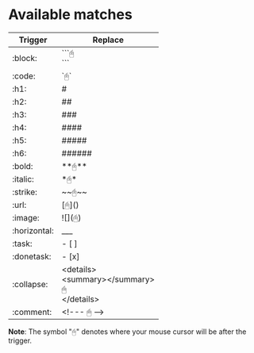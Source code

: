 # Available matches
| Trigger      | Replace                                                         |
|--------------|-----------------------------------------------------------------|
| :block:      | \```🖰<br>```                                                    |
| :code:       | \`🖰`                                                            |
| :h1:         | #                                                               |
| :h2:         | ##                                                              |
| :h3:         | ###                                                             |
| :h4:         | ####                                                            |
| :h5:         | #####                                                           |
| :h6:         | ######                                                          |
| :bold:       | \*\*🖰**                                                         |
| :italic:     | \*🖰\*                                                           |
| :strike:     | \~\~🖰~~                                                         |
| :url:        | \[🖰]()                                                          |
| :image:      | !\[](🖰)                                                         |
| :horizontal: | ___<br>                                                         |
| :task:       | - [ ]                                                           |
| :donetask:   | - [x]                                                           |
| :collapse:   | \<details><br>\<summary>\</summary><br>🖱<br>\</details>         |
| :comment:    | \<\!--- 🖱 -->                                                   |

**Note**: The symbol "🖰" denotes where your mouse cursor will be after the trigger.
